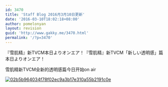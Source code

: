```yaml
---
id: 3470
title: 'Staff Blog 2016月3月10日更新'
date: '2016-03-10T18:02:18+08:00'
author: pomelonyan
layout: revision
guid: 'http://www.gakky.me/3470.html'
permalink: '/?p=3470'
---
```


『雪肌精』新TVCM本日よりオンエア！『雪肌精』新TVCM「新しい透明感」篇  
本日よりオンエア！

雪肌精新TVCM全新的透明感篇今日开始on air

[![02b5b964034f78f02ec9a3b17e310a55b2191c0e](http://www.yui-aragaki.org/wp-content/uploads/2016/03/02b5b964034f78f02ec9a3b17e310a55b2191c0e.jpg)](http://www.yui-aragaki.org/wp-content/uploads/2016/03/02b5b964034f78f02ec9a3b17e310a55b2191c0e.jpg)